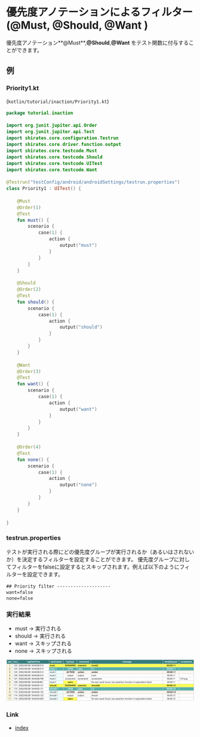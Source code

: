 # 優先度アノテーションによるフィルター (@Must, @Should, @Want )

優先度アノテーション**@Must**,**@Should**,**@Want** をテスト関数に付与することができます。

## 例

### Priority1.kt

(`kotlin/tutorial/inaction/Priority1.kt`)

```kotlin
package tutorial.inaction

import org.junit.jupiter.api.Order
import org.junit.jupiter.api.Test
import shirates.core.configuration.Testrun
import shirates.core.driver.function.output
import shirates.core.testcode.Must
import shirates.core.testcode.Should
import shirates.core.testcode.UITest
import shirates.core.testcode.Want

@Testrun("testConfig/android/androidSettings/testrun.properties")
class Priority1 : UITest() {

    @Must
    @Order(1)
    @Test
    fun must() {
        scenario {
            case(1) {
                action {
                    output("must")
                }
            }
        }
    }

    @Should
    @Order(2)
    @Test
    fun should() {
        scenario {
            case(1) {
                action {
                    output("should")
                }
            }
        }
    }

    @Want
    @Order(3)
    @Test
    fun want() {
        scenario {
            case(1) {
                action {
                    output("want")
                }
            }
        }
    }

    @Order(4)
    @Test
    fun none() {
        scenario {
            case(1) {
                action {
                    output("none")
                }
            }
        }
    }

}
```

### testrun.properties

テストが実行される際にどの優先度グループが実行されるか（あるいはされないか）を決定するフィルターを設定することができます。
優先度グループに対してフィルターをfalseに設定するとスキップされます。例えば以下のようにフィルターを設定できます。

```
## Priority filter --------------------
want=false
none=false
```

### 実行結果

- must -> 実行される
- should -> 実行される
- want -> スキップされる
- none -> スキップされる

![](../_images/skip_want_none.png)

### Link

- [index](../../index_ja.md)

